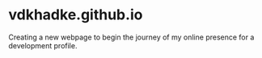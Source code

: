 vdkhadke.github.io
==================
Creating a new webpage to begin the journey of my online presence for a development profile.
